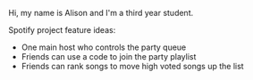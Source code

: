 Hi, my name is Alison and I'm a third year student. 

Spotify project feature ideas:
- One main host who controls the party queue
- Friends can use a code to join the party playlist
- Friends can rank songs to move high voted songs up the list
